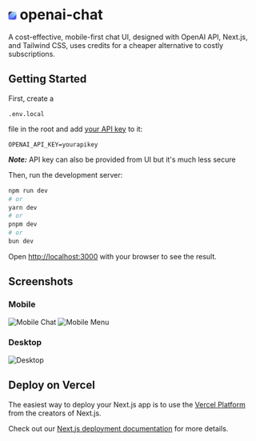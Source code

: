 # <img alt="Logo" src="https://github.com/kevinneuman/openai-chat/blob/main/src/app/icon.png" style="width: 16px; height: auto;"> openai-chat

A cost-effective, mobile-first chat UI, designed with OpenAI API, Next.js, and Tailwind CSS, uses credits for a cheaper alternative to costly subscriptions.

## Getting Started

First, create a

```
.env.local
```

file in the root and add [your API key](https://platform.openai.com/account/api-keys) to it:

```
OPENAI_API_KEY=yourapikey
```

_**Note:**_ API key can also be provided from UI but it's much less secure

Then, run the development server:

```bash
npm run dev
# or
yarn dev
# or
pnpm dev
# or
bun dev
```

Open [http://localhost:3000](http://localhost:3000) with your browser to see the result.

## Screenshots

### Mobile

<img alt="Mobile Chat" src="https://github.com/kevinneuman/openai-chat/assets/17978140/4237b558-ed57-45e3-8e9c-71a399a9127e" style="width: 400px; height: auto;">

<img alt="Mobile Menu" src="https://github.com/kevinneuman/openai-chat/assets/17978140/a2a9cdc3-99a0-45fb-ae6c-f018c6ba5a4e" style="width: 400px; height: auto;">

### Desktop

<img alt="Desktop" src="https://github.com/kevinneuman/openai-chat/assets/17978140/0282427e-7765-439b-98e0-72f689040eb4" style="width: 800px; height: auto;">

## Deploy on Vercel

The easiest way to deploy your Next.js app is to use the [Vercel Platform](https://vercel.com/new?utm_medium=default-template&filter=next.js&utm_source=create-next-app&utm_campaign=create-next-app-readme) from the creators of Next.js.

Check out our [Next.js deployment documentation](https://nextjs.org/docs/deployment) for more details.
